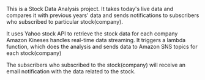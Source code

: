 This is a Stock Data Analysis project.
It takes today's live data and compares it with previous years' data and sends notifications to subscribers who subscribed to particular stock(company).

It uses Yahoo stock API to retrieve the stock data for each company
Amazon Kineses handles real-time data streaming. 
It triggers a lambda function, which does the analysis and sends data to Amazon SNS topics for each stock(company)

The subscribers who subscribed to the stock(company) will receive an email notification with the data related to the stock.
